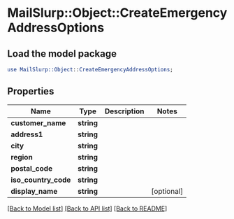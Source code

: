 # MailSlurp::Object::CreateEmergencyAddressOptions

## Load the model package
```perl
use MailSlurp::Object::CreateEmergencyAddressOptions;
```

## Properties
Name | Type | Description | Notes
------------ | ------------- | ------------- | -------------
**customer_name** | **string** |  | 
**address1** | **string** |  | 
**city** | **string** |  | 
**region** | **string** |  | 
**postal_code** | **string** |  | 
**iso_country_code** | **string** |  | 
**display_name** | **string** |  | [optional] 

[[Back to Model list]](../README#documentation-for-models) [[Back to API list]](../README#documentation-for-api-endpoints) [[Back to README]](../README)


